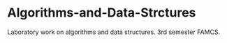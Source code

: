 # Algorithms-and-Data-Strctures
Laboratory work on algorithms and data structures. 3rd semester FAMCS.
